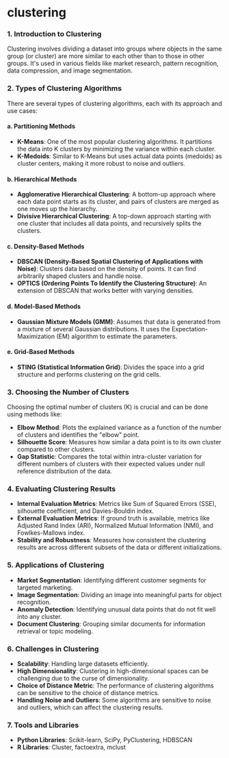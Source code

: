 # clustering

### 1. **Introduction to Clustering**
Clustering involves dividing a dataset into groups where objects in the same group (or cluster) are more similar to each other than to those in other groups. It's used in various fields like market research, pattern recognition, data compression, and image segmentation.

### 2. **Types of Clustering Algorithms**
There are several types of clustering algorithms, each with its approach and use cases:

#### a. **Partitioning Methods**
- **K-Means**: One of the most popular clustering algorithms. It partitions the data into K clusters by minimizing the variance within each cluster.
- **K-Medoids**: Similar to K-Means but uses actual data points (medoids) as cluster centers, making it more robust to noise and outliers.

#### b. **Hierarchical Methods**
- **Agglomerative Hierarchical Clustering**: A bottom-up approach where each data point starts as its cluster, and pairs of clusters are merged as one moves up the hierarchy.
- **Divisive Hierarchical Clustering**: A top-down approach starting with one cluster that includes all data points, and recursively splits the clusters.

#### c. **Density-Based Methods**
- **DBSCAN (Density-Based Spatial Clustering of Applications with Noise)**: Clusters data based on the density of points. It can find arbitrarily shaped clusters and handle noise.
- **OPTICS (Ordering Points To Identify the Clustering Structure)**: An extension of DBSCAN that works better with varying densities.

#### d. **Model-Based Methods**
- **Gaussian Mixture Models (GMM)**: Assumes that data is generated from a mixture of several Gaussian distributions. It uses the Expectation-Maximization (EM) algorithm to estimate the parameters.

#### e. **Grid-Based Methods**
- **STING (Statistical Information Grid)**: Divides the space into a grid structure and performs clustering on the grid cells.

### 3. **Choosing the Number of Clusters**
Choosing the optimal number of clusters (K) is crucial and can be done using methods like:
- **Elbow Method**: Plots the explained variance as a function of the number of clusters and identifies the "elbow" point.
- **Silhouette Score**: Measures how similar a data point is to its own cluster compared to other clusters.
- **Gap Statistic**: Compares the total within intra-cluster variation for different numbers of clusters with their expected values under null reference distribution of the data.

### 4. **Evaluating Clustering Results**
- **Internal Evaluation Metrics**: Metrics like Sum of Squared Errors (SSE), silhouette coefficient, and Davies-Bouldin index.
- **External Evaluation Metrics**: If ground truth is available, metrics like Adjusted Rand Index (ARI), Normalized Mutual Information (NMI), and Fowlkes-Mallows index.
- **Stability and Robustness**: Measures how consistent the clustering results are across different subsets of the data or different initializations.

### 5. **Applications of Clustering**
- **Market Segmentation**: Identifying different customer segments for targeted marketing.
- **Image Segmentation**: Dividing an image into meaningful parts for object recognition.
- **Anomaly Detection**: Identifying unusual data points that do not fit well into any cluster.
- **Document Clustering**: Grouping similar documents for information retrieval or topic modeling.

### 6. **Challenges in Clustering**
- **Scalability**: Handling large datasets efficiently.
- **High Dimensionality**: Clustering in high-dimensional spaces can be challenging due to the curse of dimensionality.
- **Choice of Distance Metric**: The performance of clustering algorithms can be sensitive to the choice of distance metrics.
- **Handling Noise and Outliers**: Some algorithms are sensitive to noise and outliers, which can affect the clustering results.

### 7. **Tools and Libraries**
- **Python Libraries**: Scikit-learn, SciPy, PyClustering, HDBSCAN
- **R Libraries**: Cluster, factoextra, mclust
